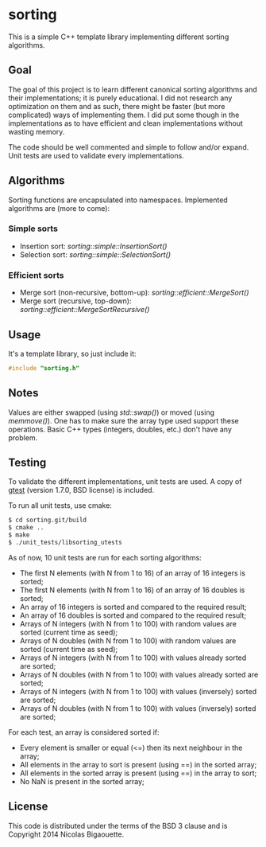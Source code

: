 # sorting

This is a simple C++ template library implementing different sorting algorithms.

## Goal
The goal of this project is to learn different canonical sorting algorithms and
their implementations; it is purely educational. I did not research any optimization
on them and as such, there might be faster (but more complicated) ways of implementing
them. I did put some though in the implementations as to have efficient and clean
implementations without wasting memory.

The code should be well commented and simple to follow and/or expand.
Unit tests are used to validate every implementations.


## Algorithms
Sorting functions are encapsulated into namespaces.
Implemented algorithms are (more to come):
### Simple sorts
* Insertion sort: *sorting::simple::InsertionSort()*
* Selection sort: *sorting::simple::SelectionSort()*

### Efficient sorts
* Merge sort (non-recursive, bottom-up): *sorting::efficient::MergeSort()*
* Merge sort (recursive, top-down): *sorting::efficient::MergeSortRecursive()*


## Usage
It's a template library, so just include it:

```C++
#include "sorting.h"
```

## Notes
Values are either swapped (using *std::swap()*) or moved (using *memmove()*). One has to make
sure the array type used support these operations. Basic C++ types (integers, doubles, etc.) don't
have any problem.


## Testing
To validate the different implementations, unit tests are used. A copy of [gtest](https://code.google.com/p/googletest/)
(version 1.7.0, BSD license) is included.

To run all unit tests, use cmake:

```bash
$ cd sorting.git/build
$ cmake ..
$ make
$ ./unit_tests/libsorting_utests
```

As of now, 10 unit tests are run for each sorting algorithms:
- The first N elements (with N from 1 to 16) of an array of 16 integers is sorted;
- The first N elements (with N from 1 to 16) of an array of 16 doubles is sorted;
- An array of 16 integers is sorted and compared to the required result;
- An array of 16 doubles is sorted and compared to the required result;
- Arrays of N integers (with N from 1 to 100) with random values are sorted (current time as seed);
- Arrays of N doubles (with N from 1 to 100) with random values are sorted (current time as seed);
- Arrays of N integers (with N from 1 to 100) with values already sorted are sorted;
- Arrays of N doubles (with N from 1 to 100) with values already sorted are sorted;
- Arrays of N integers (with N from 1 to 100) with values (inversely) sorted are sorted;
- Arrays of N doubles (with N from 1 to 100) with values (inversely) sorted are sorted;

For each test, an array is considered sorted if:
- Every element is smaller or equal (<=) then its next neighbour in the array;
- All elements in the array to sort is present (using ==) in the sorted array;
- All elements in the sorted array is present (using ==) in the array to sort;
- No NaN is present in the sorted array;


## License

This code is distributed under the terms of the BSD 3 clause and is Copyright 2014 Nicolas Bigaouette.
